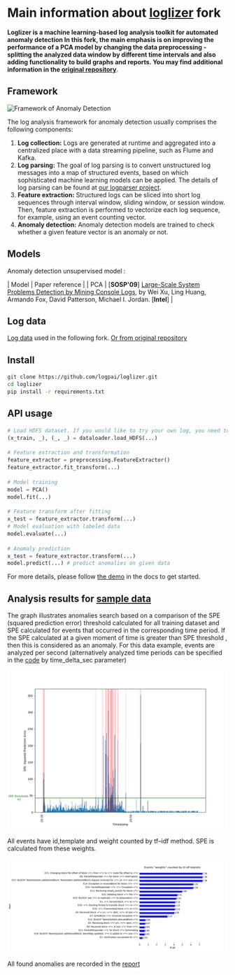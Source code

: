 # Main information about [loglizer](https://github.com/logpai/loglizer) fork


**Loglizer is a machine learning-based log analysis toolkit for automated anomaly detection
In this fork, the main emphasis is on improving the performance of a PCA model by changing the data preprocessing - splitting the analyzed data window by different time intervals
and also adding functionality to build graphs and reports.
You may find additional information in the [original repository](https://github.com/logpai/loglizer)**.


## Framework

![Framework of Anomaly Detection](/docs/img/framework.png)

The log analysis framework for anomaly detection usually comprises the following components:

1. **Log collection:** Logs are generated at runtime and aggregated into a centralized place with a data streaming pipeline, such as Flume and Kafka.
2. **Log parsing:** The goal of log parsing is to convert unstructured log messages into a map of structured events, based on which sophisticated machine learning models can be applied. The details of log parsing can be found at [our logparser project](https://github.com/logpai/logparser).
3. **Feature extraction:** Structured logs can be sliced into short log sequences through interval window, sliding window, or session window. Then, feature extraction is performed to vectorize each log sequence, for example, using an event counting vector.
4. **Anomaly detection:** Anomaly detection models are trained to check whether a given feature vector is an anomaly or not.


## Models

Anomaly detection unsupervised model :

| Model | Paper reference |
| PCA | [**SOSP'09**] [Large-Scale System Problems Detection by Mining Console Logs](http://iiis.tsinghua.edu.cn/~weixu/files/sosp09.pdf), by Wei Xu, Ling Huang, Armando Fox, David Patterson, Michael I. Jordan. [**Intel**] |


## Log data
[Log data](https://github.com/nikile/loglizer/tree/master/data/HDFS) used in the following fork.
[Or from original repository](https://github.com/logpai/loghub/tree/master/HDFS)

## Install
```bash
git clone https://github.com/logpai/loglizer.git
cd loglizer
pip install -r requirements.txt
```

## API usage

```python
# Load HDFS dataset. If you would like to try your own log, you need to rewrite the load function.
(x_train, _), (_, _) = dataloader.load_HDFS(...)

# Feature extraction and transformation
feature_extractor = preprocessing.FeatureExtractor()
feature_extractor.fit_transform(...)

# Model training
model = PCA()
model.fit(...)

# Feature transform after fitting
x_test = feature_extractor.transform(...)
# Model evaluation with labeled data
model.evaluate(...)

# Anomaly prediction
x_test = feature_extractor.transform(...)
model.predict(...) # predict anomalies on given data
```

For more details, please follow [the demo](./docs/demo.md) in the docs to get started.

## Analysis results for [sample data](https://github.com/nikile/loglizer/tree/master/data/HDFS)

The graph illustrates anomalies search based on a comparison of the SPE (squared prediction error) threshold calculated for all training dataset and SPE calculated for events that occurred in the corresponding time period.
If the SPE calculated at a given moment of time is greater than SPE threshold , then this is considered as an anomaly.
For this data example, events are analyzed per second (alternatively analyzed time periods can be specified in the [code](https://github.com/nikile/loglizer/blob/master/demo/PCA_HDFS_demo.py) by time_delta_sec parameter)

<p align="center"> <img src="https://github.com/nikile/loglizer/blob/master/analysis_results/HDFS/graph.png"></p>

All events have id,template and weight counted by tf–idf method. SPE is calculated from these weights.

<p align="center"> <img src="https://github.com/nikile/loglizer/blob/master/analysis_results/HDFS/keys_chart.png"></p>

All found anomalies are recorded in the [report](https://github.com/nikile/loglizer/blob/master/analysis_results/HDFS/anomalies_report.txt)





